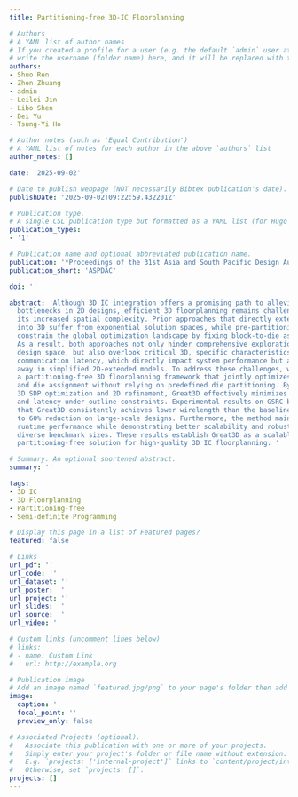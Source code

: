 ```yaml
---
title: Partitioning-free 3D-IC Floorplanning

# Authors
# A YAML list of author names
# If you created a profile for a user (e.g. the default `admin` user at `content/authors/admin/`), 
# write the username (folder name) here, and it will be replaced with their full name and linked to their profile.
authors:
- Shuo Ren
- Zhen Zhuang
- admin
- Leilei Jin
- Libo Shen
- Bei Yu
- Tsung-Yi Ho

# Author notes (such as 'Equal Contribution')
# A YAML list of notes for each author in the above `authors` list
author_notes: []

date: '2025-09-02'

# Date to publish webpage (NOT necessarily Bibtex publication's date).
publishDate: '2025-09-02T09:22:59.432201Z'

# Publication type.
# A single CSL publication type but formatted as a YAML list (for Hugo requirements).
publication_types:
- '1'

# Publication name and optional abbreviated publication name.
publication: '*Proceedings of the 31st Asia and South Pacific Design Automation Conference*'
publication_short: 'ASPDAC'

doi: ''

abstract: 'Although 3D IC integration offers a promising path to alleviate interconnect
  bottlenecks in 2D designs, efficient 3D floorplanning remains challenging due to
  its increased spatial complexity. Prior approaches that directly extend 2D representations
  into 3D suffer from exponential solution spaces, while pre-partitioning strategies
  constrain the global optimization landscape by fixing block-to-die assignments early.
  As a result, both approaches not only hinder comprehensive exploration of the 3D
  design space, but also overlook critical 3D, specific characteristics such as inter-die
  communication latency, which directly impact system performance but are often abstracted
  away in simplified 2D-extended models. To address these challenges, we propose Great3D,
  a partitioning-free 3D floorplanning framework that jointly optimizes block floorplan
  and die assignment without relying on predefined die partitioning. By a two-stage
  3D SDP optimization and 2D refinement, Great3D effectively minimizes wirelength
  and latency under outline constraints. Experimental results on GSRC benchmarks show
  that Great3D consistently achieves lower wirelength than the baselines, with up
  to 60% reduction on large-scale designs. Furthermore, the method maintains competitive
  runtime performance while demonstrating better scalability and robustness across
  diverse benchmark sizes. These results establish Great3D as a scalable and effective
  partitioning-free solution for high-quality 3D IC floorplanning. '

# Summary. An optional shortened abstract.
summary: ''

tags:
- 3D IC
- 3D Floorplanning
- Partitioning-free
- Semi-definite Programming

# Display this page in a list of Featured pages?
featured: false

# Links
url_pdf: ''
url_code: ''
url_dataset: ''
url_poster: ''
url_project: ''
url_slides: ''
url_source: ''
url_video: ''

# Custom links (uncomment lines below)
# links:
# - name: Custom Link
#   url: http://example.org

# Publication image
# Add an image named `featured.jpg/png` to your page's folder then add a caption below.
image:
  caption: ''
  focal_point: ''
  preview_only: false

# Associated Projects (optional).
#   Associate this publication with one or more of your projects.
#   Simply enter your project's folder or file name without extension.
#   E.g. `projects: ['internal-project']` links to `content/project/internal-project/index.md`.
#   Otherwise, set `projects: []`.
projects: []
---
```

